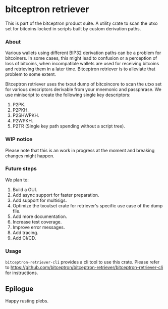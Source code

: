 # bitceptron retriever

This is part of the bitceptron product suite. A utility crate to scan the utxo set for bitcoins locked in scripts built by custom derivation paths.

### About

Various wallets using different BIP32 derivation paths can be a problem for bitcoiners. In some cases, this might lead to confusion or a perception of loss of bitcoins, when incompatible wallets are used for receiving bitcoins and retrieving them in a later time. Bitceptron retriever is to alleviate that problem to some extent.

Bitceptron retriever uses the txout dump of bitcoincore to scan the utxo set for various descriptors derivable from your mnemonic and passphrase. We use miniscript to create the following single key descriptors:

1. P2PK.
2. P2PKH.
3. P2SHWPKH.
4. P2WPKH.
5. P2TR (Single key path spending without a script tree).

### WIP notice

Please note that this is an work in progress at the moment and breaking changes might happen.

### Future steps

We plan to:

1. Build a GUI.
2. Add async support for faster preparation.
3. Add support for multisigs.
4. Optimize the txoutset crate for retriever's specific use case of the dump file.
5. Add more documentation.
6. Increase test coverage.
7. Improve error messages.
8. Add tracing.
9. Add CI/CD.

### Usage

`bitceptron-retriever-cli` provides a cli tool to use this crate. Please refer to <https://github.com/bitceptron/bitceptron-retriever/bitceptron-retriever-cli> for instructions.

## Epilogue

Happy rusting plebs.
